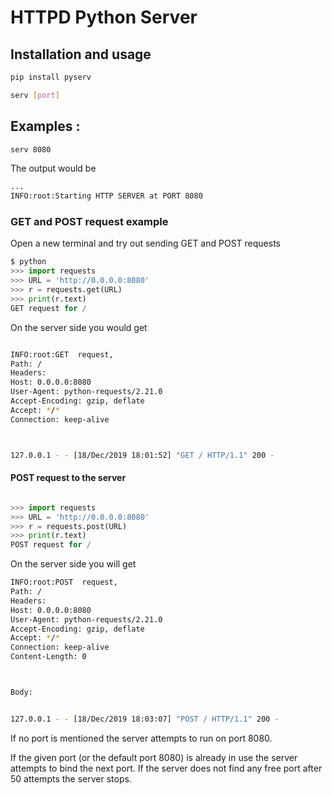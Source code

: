 # HTTPD Python Server

## Installation and usage 

```python
pip install pyserv
```
```bash
serv [port]
```

## Examples :

```bash
serv 8080
```
The output would be 
```bash
...
INFO:root:Starting HTTP SERVER at PORT 8080
```

### GET and POST request example

Open a new terminal and try out sending GET and POST requests

```python
$ python
>>> import requests
>>> URL = 'http://0.0.0.0:8080'
>>> r = requests.get(URL)
>>> print(r.text)
GET request for /
```
On the server side you would get

```bash

INFO:root:GET  request,
Path: /
Headers:
Host: 0.0.0.0:8080
User-Agent: python-requests/2.21.0
Accept-Encoding: gzip, deflate
Accept: */*
Connection: keep-alive



127.0.0.1 - - [18/Dec/2019 18:01:52] "GET / HTTP/1.1" 200 -

```


#### POST request to the server

```python

>>> import requests
>>> URL = 'http://0.0.0.0:8080'
>>> r = requests.post(URL)
>>> print(r.text)
POST request for /

```
On the server side you will get 

```bash
INFO:root:POST  request,
Path: /
Headers:
Host: 0.0.0.0:8080
User-Agent: python-requests/2.21.0
Accept-Encoding: gzip, deflate
Accept: */*
Connection: keep-alive
Content-Length: 0



Body:


127.0.0.1 - - [18/Dec/2019 18:03:07] "POST / HTTP/1.1" 200 -

```
If no port is mentioned the server attempts to run on port 8080. 

If the given port (or the default port 8080) is already in use the server attempts to bind the next port. If the server does not find any free port after 50 attempts the server stops.


